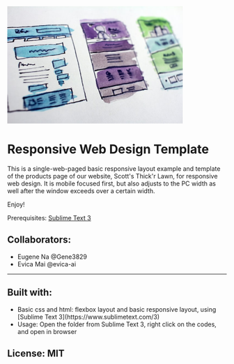<p align="centre">
<img src="images/halgatewood-web.jpg" width="80% style="max-width:100%;">
</p>
<h1>Responsive Web Design Template</h1>
This is a single-web-paged basic responsive layout example and template of the products page of our website, Scott's Thick'r Lawn, for responsive web design. It is mobile focused first, but also adjusts to the PC width as well after the window exceeds over a certain width.

Enjoy!

Prerequisites: [Sublime Text 3](https://www.sublimetext.com/3)

<h2>Collaborators:</h2>
<ul>
<li>Eugene Na @Gene3829</li>
<li>Evica Mai @evica-ai</li>
</ul>

-----------------------------------------------------------
<h2>Built with:</h2>
<ul>
<li>Basic css and html: flexbox layout and basic responsive layout, using [Sublime Text 3](https://www.sublimetext.com/3) </li>
<li>Usage: Open the folder from Sublime Text 3, right click on the codes, and open in browser</li>
</ul>

<h2>License: MIT</h2>

